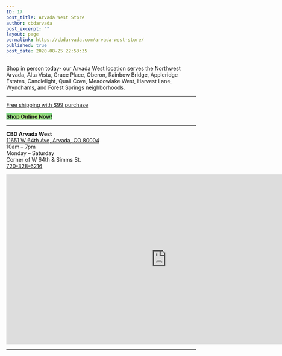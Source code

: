 ```yaml
---
ID: 17
post_title: Arvada West Store
author: cbdarvada
post_excerpt: ""
layout: page
permalink: https://cbdarvada.com/arvada-west-store/
published: true
post_date: 2020-08-25 22:53:35
---
```

<!-- wp:paragraph -->
<p>Shop in person today- our Arvada West location serves the Northwest Arvada, Alta Vista, Grace Place, Oberon, Rainbow Bridge, Appleridge Estates, Candlelight, Quail Cove, Meadowlake West, Harvest Lane, Wyndhams, and Forest Springs neighborhoods.</p>
<!-- /wp:paragraph -->

<!-- wp:separator -->
<hr class="wp-block-separator"/>
<!-- /wp:separator -->

<!-- wp:paragraph {"align":"center"} -->
<p class="has-text-align-center"><a href="/shop-online-now/">Free shipping with $99 purchase</a></p>
<!-- /wp:paragraph -->

<!-- wp:buttons {"align":"center"} -->
<div class="wp-block-buttons aligncenter"><!-- wp:button {"style":{"color":{"gradient":"radial-gradient(rgb(202,248,128) 0%,rgb(113,206,126) 100%)"}},"className":"is-style-outline"} -->
<div class="wp-block-button is-style-outline"><a class="wp-block-button__link has-background" href="/shop-online-now/" style="background:radial-gradient(rgb(202,248,128) 0%,rgb(113,206,126) 100%)" rel="/shop-online-now/"><strong>Shop Online Now!</strong></a></div>
<!-- /wp:button --></div>
<!-- /wp:buttons -->

<!-- wp:separator -->
<hr class="wp-block-separator"/>
<!-- /wp:separator -->

<!-- wp:paragraph -->
<p><strong>CBD Arvada West</strong><br><a href="https://g.page/arvada-american-shaman-cbd?share">11651 W 64th Ave, Arvada, CO 80004</a><br>10am – 7pm<br>Monday – Saturday<br>Corner of W 64th &amp; Simms St.<br><a href="tel:+1-720-328-6216">720-328-6216</a></p>
<!-- /wp:paragraph -->

<!-- wp:html -->
<iframe src="https://www.google.com/maps/embed?pb=!1m18!1m12!1m3!1d3064.6882320729374!2d-105.13201298525863!3d39.813984600000616!2m3!1f0!2f0!3f0!3m2!1i1024!2i768!4f13.1!3m3!1m2!1s0x876b8ffe9b2a875b%3A0xd8d932411a536fb1!2sCBD%20Arvada%20American%20Shaman%20West!5e0!3m2!1sen!2sus!4v1582487168995!5m2!1sen!2sus" width="850" height="450" frameborder="0" style="border:0;" allowfullscreen=""></iframe>
<!-- /wp:html -->

<!-- wp:separator -->
<hr class="wp-block-separator"/>
<!-- /wp:separator -->